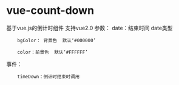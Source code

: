 # vue-count-down
基于vue.js的倒计时组件
支持vue2.0
参数：
        date：结束时间  date类型
        
        bgColor： 背景色  默认‘#000000’
        
        color：前景色  默认‘#FFFFFF’
        
事件：

        timeDown：倒计时结束时调用
        
